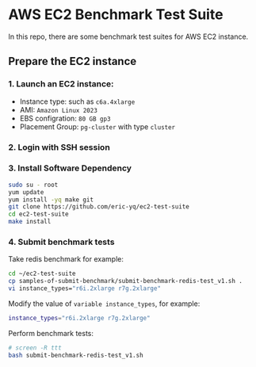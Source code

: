 # AWS EC2 Benchmark Test Suite

In this repo, there are some benchmark test suites for AWS EC2 instance.

## Prepare the EC2 instance

### 1. Launch an EC2 instance: 
- Instance type: such as `c6a.4xlarge`
- AMI:  `Amazon Linux 2023`
- EBS configration: `80 GB gp3`
- Placement Group: `pg-cluster` with type `cluster`

### 2. Login with SSH session

### 3. Install Software Dependency
```bash
sudo su - root
yum update
yum install -yq make git
git clone https://github.com/eric-yq/ec2-test-suite
cd ec2-test-suite
make install
```

### 4. Submit benchmark tests
Take redis benchmark for example:
```bash
cd ~/ec2-test-suite
cp samples-of-submit-benchmark/submit-benchmark-redis-test_v1.sh .
vi instance_types="r6i.2xlarge r7g.2xlarge"
```
Modify the value of `variable instance_types`, for example:
```bash
instance_types="r6i.2xlarge r7g.2xlarge"
```
Perform benchmark tests:
```bash
# screen -R ttt
bash submit-benchmark-redis-test_v1.sh
```